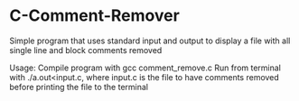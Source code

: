 # C-Comment-Remover
Simple program that uses standard input and output to display a file with all single line and block comments removed

Usage: 	Compile program with gcc comment_remove.c
	Run from terminal with ./a.out<input.c, where input.c is the file to have comments removed 
	before printing the file to the terminal       
